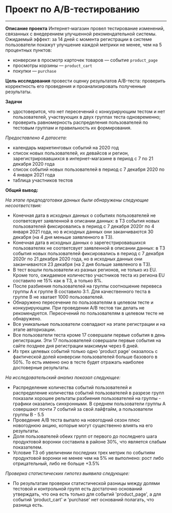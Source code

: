 # Проект по А/B-тестированию
--- 

**Описание проекта** Интернет-магазин провел тестирование изменений, связанных с внедерением улучшенной рекомендательной системы. Ожидаемый эффект: за 14 дней с момента регистрации в системе пользователи покажут улучшение каждой метрики не менее, чем на 5 процентных пунктов:
* конверсии в просмотр карточек товаров — событие `product_page`
* просмотры корзины — `product_cart`
* покупки — `purchase`

**Цель исследования** провести оценку результатов A/B-теста: проверить корректность  его проведения и проанализировать полученные результаты.

**Задачи** 
* удостоверится, что нет пересечений с конкурирующим тестом и нет пользователей, участвующих в двух группах теста одновременно;
* проверить равномерность распределения пользователей по тестовым группам и правильность их формирования.

*Предоставлено 4 датасета:*
- календарь маркетинговых событий на 2020 год
- список новых пользователей, их девайсов и регион, зарегистрировавшихся в интернет-магазине в период с 7 по 21 декабря 2020 года
- список событий новых пользователей в период с 7 декабря 2020 по 4 января 2021 года
- таблица участников тестов

**Общий вывод:**

*На этапе предподготовки данных были обнаружены следующие несоответствия:*
   * Конечная дата в исходных данных о событиях пользователей не соответсвует заявленной в описании данных: в ТЗ события новых пользователей фиксировались в период с 7 декабря 2020г по 4 января 2021 года, но в исходных данных они заканчиваются 30 декабря (на 4 дня меньше заявленного в ТЗ).
   * Конечная дата в исходных данных о зарегестрировавшихся пользователях не соответсвует заявленной в описании данных: в ТЗ события новых пользователей фиксировались в период с 7 декабря 2020г по 21 декабря 2020 года, но в исходных данных они заканчиваются 23 декабря (на 2 дня больше заявленого в ТЗ).
   * В тест вошли пользователи из разных регионов, не только из EU. Кроме того, ожидаемое количество участников теста из региона EU составило не 15% как в ТЗ, а только 8%.
   * После разбиения пользователей на группы соотношение перевеса группы А к группе В составило 3:1. Для качественного теста в группе B не хватает 1000 пользователей.
   * Обнаружено пересечение по пользователям в целевом тесте и конкурирующем. При проведении A/B тестов так делать не рекомендуется. Пересечений по пользователям в целевом тесте не обнаружено.
   * Все уникальные пользователи совпадают на этапе регистрации и на этапе авторизации.
   * Все пользователи теста кроме 17 совершали первые события в день регистрации. Эти 17 пользователей совершали первые события на сайте позднее дня регистрации максимум через 6 дней.
   * Из трех целевых событий только одно 'product page' оказалось с фактической долей конверсии пользователей больше базового в 50%. То есть именно оно в тесте будет отражать наиболее достоверные результаты.

*На исследовательский анализ показал следующее:*
   * Распределение количества событий пользователей и распределение количества событий пользователей в разрезе групп показали хорошее рельтаты разбиения пользователей на группы - графики оказались синхронными. В среднем пользователи группы А совершают почти 7 событий за свой лайфтайм, а пользователи группы В - 5.5
   * Проведение A/B теста выпало на новогодний сезон плюс новогоднюю акцию, которые могут существенно влиять на его результаты.
   * Доля пользователей обеих групп от первого до последнего шага продуктовой воронки составила в районе 30%, что является слабым показателем.
   * Условие ТЗ об увеличении последних трех метрик по событиям продуктовой воронки не менее чем на 5% не выполнено: рост либо отрицательный, либо не больше +3.5%

*Проверка статистических гипотез выявила следующее:*
   * По результатам проверки статистической разницы между долями тестовой и контрольной групп есть достаточно оснований утверждать, что она есть только для событий 'product_page', а для событий 'product_cart' и 'purchase' нет оснований полагать, что разница есть.